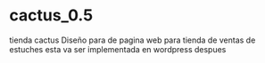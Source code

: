 # cactus_0.5
 tienda cactus
 Diseño para de pagina web para tienda de ventas de estuches esta va ser implementada en wordpress despues
